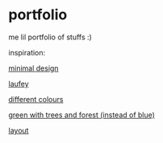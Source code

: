 # portfolio
me lil portfolio of stuffs :)


inspiration:

[minimal design](https://www.pinterest.com/pin/450852612696095000/)

[laufey](https://www.laufeymusic.com/)

[different colours](https://www.pinterest.com/pin/450852612693946374/)

[green with trees and forest (instead of blue)](https://www.pinterest.com/pin/450852612693930477/)

[layout](https://templatemo.com/tm-560-astro-motion)

